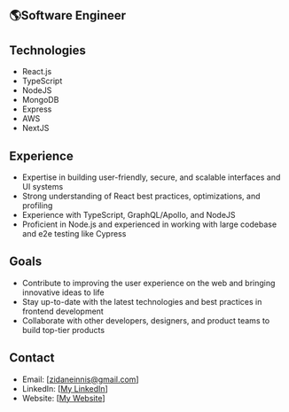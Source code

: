 ## 🌎Software Engineer 

## Technologies
- React.js
- TypeScript
- NodeJS
- MongoDB
- Express
- AWS
- NextJS
## Experience
- Expertise in building user-friendly, secure, and scalable interfaces and UI systems
- Strong understanding of React best practices, optimizations, and profiling
- Experience with TypeScript, GraphQL/Apollo, and NodeJS
- Proficient in Node.js and experienced in working with large codebase and e2e testing like Cypress
## Goals
- Contribute to improving the user experience on the web and bringing innovative ideas to life
- Stay up-to-date with the latest technologies and best practices in frontend development
- Collaborate with other developers, designers, and product teams to build top-tier products
## Contact
- Email: [zidaneinnis@gmail.com]
- LinkedIn: [[My LinkedIn](https://www.linkedin.com/in/zidane-innis/)]
- Website: [[My Website](https://devzidane.vercel.app/)]

